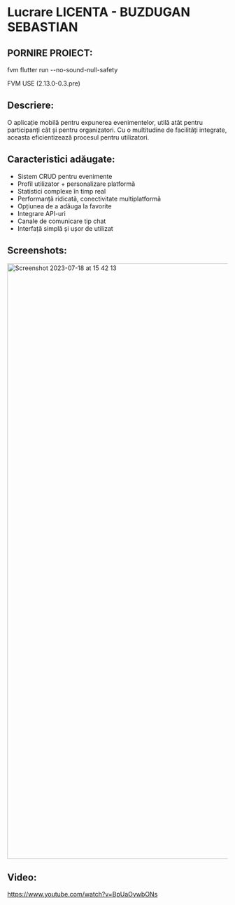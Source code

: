 # Lucrare LICENTA - BUZDUGAN SEBASTIAN

## PORNIRE PROIECT:

 fvm flutter run --no-sound-null-safety

 FVM USE (2.13.0-0.3.pre)

## Descriere:
O aplicație mobilă pentru expunerea evenimentelor, utilă atât pentru participanți cât și pentru organizatori. Cu o multitudine de facilități integrate, aceasta eficientizează procesul pentru utilizatori.

## Caracteristici adăugate:
- Sistem CRUD pentru evenimente
- Profil utilizator + personalizare platformă
- Statistici complexe în timp real
- Performanță ridicată, conectivitate multiplatformă
- Opțiunea de a adăuga la favorite
- Integrare API-uri
- Canale de comunicare tip chat
- Interfață simplă și ușor de utilizat

## Screenshots:
<img width="1358" alt="Screenshot 2023-07-18 at 15 42 13" src="https://github.com/sebastianbuzdugan/eventOZ/assets/81054605/b30d4e1f-03ed-4379-8330-503015545e4b">


## Video:

https://www.youtube.com/watch?v=BpUaOywbONs
